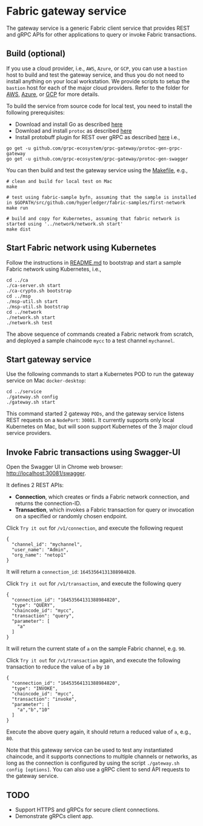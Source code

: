 # Fabric gateway service

The gateway service is a generic Fabric client service that provides REST and gRPC APIs for other applications to query or invoke Fabric transactions.

## Build (optional)
If you use a cloud provider, i.e., `AWS`, `Azure`, or `GCP`, you can use a `bastion` host to build and test the gateway service, and thus you do not need to install anything on your local workstation.  We provide scripts to setup the `bastion` host for each of the major cloud providers.  Refer to the folder for [AWS](../aws), [Azure](../az), or [GCP](../gcp) for more details.

To build the service from source code for local test, you need to install the following prerequisites:
* Download and install Go as described [here](https://golang.org/dl/)
* Download and install `protoc` as described [here](https://grpc.io/docs/quickstart/go/)
* Install protobuff plugin for REST over gRPC as described [here](https://github.com/grpc-ecosystem/grpc-gateway) i.e.,
```
go get -u github.com/grpc-ecosystem/grpc-gateway/protoc-gen-grpc-gateway
go get -u github.com/grpc-ecosystem/grpc-gateway/protoc-gen-swagger
```
You can then build and test the gateway service using the [Makefile](./Makefile), e.g.,
```
# clean and build for local test on Mac
make

# test using fabric-sample byfn, assuming that the sample is installed in $GOPATH/src/github.com/hyperledger/fabric-samples/first-network
make run

# build and copy for Kubernetes, assuming that fabric network is started using '../network/network.sh start'
make dist
```

## Start Fabric network using Kubernetes
Follow the instructions in [README.md](../README.md) to bootstrap and start a sample Fabric network using Kubernetes, i.e.,
```
cd ../ca
./ca-server.sh start
./ca-crypto.sh bootstrap
cd ../msp
./msp-util.sh start
./msp-util.sh bootstrap
cd ../network
./network.sh start
./network.sh test
```
The above sequence of commands created a Fabric network from scratch, and deployed a sample chaincode `mycc` to a test channel `mychannel`.

## Start gateway service
Use the following commands to start a Kubernetes POD to run the gateway service on Mac `docker-desktop`:
```
cd ../service
./gateway.sh config
./gateway.sh start
```
This command started 2 gateway `PODs`, and the gateway service listens REST requests on a `NodePort`: `30081`.  It currently supports only local Kubernetes on Mac, but will soon support Kubernetes of the 3 major cloud service providers.

## Invoke Fabric transactions using Swagger-UI
Open the Swagger UI in Chrome web browser: [http://localhost:30081/swagger](http://localhost:30081/swagger).

It defines 2 REST APIs:
* **Connection**, which creates or finds a Fabric network connection, and returns the connection-ID.
* **Transaction**, which invokes a Fabric transaction for query or invocation on a specified or randomly chosen endpoint.

Click `Try it out` for `/v1/connection`, and execute the following request
```
{
  "channel_id": "mychannel",
  "user_name": "Admin",
  "org_name": "netop1"
}
```
It will return a `connection_id`: `16453564131388984820`.

Click `Try it out` for `/v1/transaction`, and execute the following query
```
{
  "connection_id": "16453564131388984820",
  "type": "QUERY",
  "chaincode_id": "mycc",
  "transaction": "query",
  "parameter": [
    "a"
  ]
}
```
It will return the current state of `a` on the sample Fabric channel, e.g. `90`.

Click `Try it out` for `/v1/transaction` again, and execute the following transaction to reduce the value of `a` by `10`
```
{
  "connection_id": "16453564131388984820",
  "type": "INVOKE",
  "chaincode_id": "mycc",
  "transaction": "invoke",
  "parameter": [
    "a","b","10"
  ]
}
```
Execute the above query again, it should return a reduced value of `a`, e.g., `80`.

Note that this gateway service can be used to test any instantiated chaincode, and it supports connections to multiple channels or networks, as long as the connection is configured by using the script `./gateway.sh config [options]`.  You can also use a gRPC client to send API requests to the gateway service.

## TODO
* Support HTTPS and gRPCs for secure client connections.
* Demonstrate gRPCs client app.